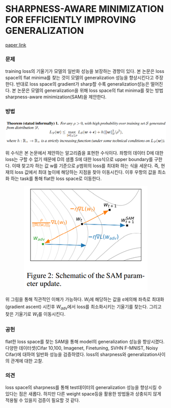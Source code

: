 # SHARPNESS-AWARE MINIMIZATION FOR EFFICIENTLY IMPROVING GENERALIZATION

[paper link](https://arxiv.org/abs/2010.01412)

### 문제

training loss의 기울기가 모델의 일반화 성능을 보장하는 경향이 있다. 본 논문은 loss space의 flat minima를 찾는 것이 모델의 generalization 성능을
향상시킨다고 주장한다. 반대로 loss space의 gradient가 sharp할 수록 generalization성능은 떨어진다. 본 논문은 모델의 generalization을 위해
loss space의 flat minima를 찾는 방법 sharpness-aware minimization(SAM)을 제안한다.

### 방법

<p align="center"><img src="../resource/foret2020sharpness_1.png"></p>

위 수식은 본 논문에서 제안하는 알고리즘을 표현한 수식이다.
좌항의 데이터 D에 대한 loss는 구할 수 없기 때문에 D의 샘플 S에 대한 loss식으로 upper boundary를 구한다. 이때 찾고자 하는 값 w를 기준으로 ρ범위의
loss를 최대화 하는 식을 세운다. 즉, 현재의 loss 값에서 최대 높이에 해당하는 지점을 찾아 이동시킨다. 이후 우항의 값을 최소화 하는 task를 통해 flat한
loss space로 이동한다. 

<p align="center"><img src="../resource/foret2020sharpness_2.png"></p>

위 그림을 통해 직관적인 이해가 가능하다.
$W_{t}$에 해당하는 값을 ε에의해 좌측로 최대화(gradient ascent) 시킨후 $W_{adv}$에서 loss를 최소화시키는 기울기를 찾는다. 그리고 찾은 기울기로 
$W_{t}$를 이동시킨다. 

### 공헌

flat한 loss space를 찾는 SAM을 통해 model의 generalization 성능을 향상시켰다. 다양한 데이터셋(Cifar 10,100, Imagenet, Finetuning, SVHN F-MNIST, Noisy Cifar)에 대하여 일반화 성능을 검증하였다. 
loss의 sharpness와 generalization사이의 관계에 대한 고찰.

### 의견

loss space의 sharpness를 통해 test데이터의 generalization 성능을 향상시킬 수 있다는 점은 새롭다. 하지만 다른 weight space등을 활용한 방법들과
상충되지 않게 적용될 수 있을지 검증이 필요할 것 같다.

